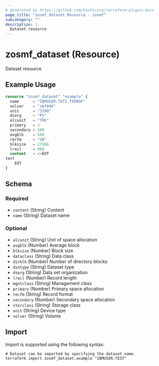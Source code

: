 ```yaml
---
# generated by https://github.com/hashicorp/terraform-plugin-docs
page_title: "zosmf_dataset Resource - zosmf"
subcategory: ""
description: |-
  Dataset resource
---
```


# zosmf_dataset (Resource)

Dataset resource

## Example Usage

```terraform
resource "zosmf_dataset" "example" {
  name      = "IBMUSER.TATI.TERROF"
  volser    = "zmf046"
  unit      = "3390"
  dsorg     = "PS"
  alcunit   = "TRK"
  primary   = 1
  secondary = 100
  avgblk    = 500
  recfm     = "VB"
  blksize   = 27966
  lrecl     = 800
  content   = <<EOT
test
    EOT
}
```

<!-- schema generated by tfplugindocs -->
## Schema

### Required

- `content` (String) Content
- `name` (String) Dataset name

### Optional

- `alcunit` (String) Unit of space allocation
- `avgblk` (Number) Average block
- `blksize` (Number) Block size
- `dataclass` (String) Data class
- `dirblk` (Number) Number of directory blocks
- `dsntype` (String) Dataset type
- `dsorg` (String) Data set organization
- `lrecl` (Number) Record length
- `mgntclass` (String) Management class
- `primary` (Number) Primary space allocation
- `recfm` (String) Record format
- `secondary` (Number) Secondary space allocation
- `storclass` (String) Storage class
- `unit` (String) Device type
- `volser` (String) Volume

## Import

Import is supported using the following syntax:

```shell
# Dataset can be imported by specifying the dataset name.
terraform import zosmf_dataset.example "IBMUSER.TEST"
```
